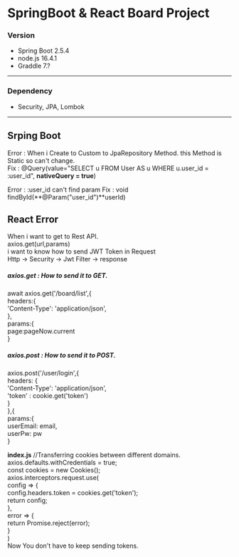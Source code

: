# SpringBoot & React Board Project
### Version
- Spring Boot 2.5.4
- node.js 16.4.1
- Graddle 7.?
---
### Dependency
- Security, JPA, Lombok
---
## Srping Boot

  Error : When i Create to Custom to JpaRepository Method. this Method is Static so can't change.<br>
  Fix : @Query(value="SELECT u FROM User AS u WHERE u.user_id = :user_id", **nativeQuery = true**)<br>

  Error : :user_id can't find param
  Fix : void findById(**@Param("user_id")**userId)
  
  
## React Error

  When i want to get to Rest API.<br>
  axios.get(url,params) <br>
  i want to know how to send JWT Token in Request<br>
  Http -> Security -> Jwt Filter -> response <br>
  
  ##### axios.get : How to send it to GET.
  
  await axios.get('/board/list',{<br>
                headers:{<br>
                    'Content-Type': 'application/json',<br>
                },<br>
                params:{<br>
                    page:pageNow.current<br>
                }<br>
  
  
  ##### axios.post : How to send it to POST.
  axios.post('/user/login',{<br>
                headers: {<br>
                    'Content-Type': 'application/json',<br>
                    'token' : cookie.get('token')<br>
                } <br>
            },{ <br>
                params:{<br>
                    userEmail: email,<br>
                    userPw: pw<br>
                }<br>
  
  **index.js**
  //Transferring cookies between different domains.<br>
  axios.defaults.withCredentials = true;<br>
  const cookies = new Cookies();<br>
  axios.interceptors.request.use(<br>
    config => {<br>
        config.headers.token = cookies.get('token');<br>
        return config;<br>
    },<br>
    error => {<br>
        return Promise.reject(error);<br>
    }<br>
  )<br>
  Now You don't have to keep sending tokens.<br>
  
  
